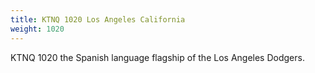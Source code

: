 ```yaml
---
title: KTNQ 1020 Los Angeles California
weight: 1020
---
```

KTNQ 1020 the Spanish language flagship of the Los Angeles Dodgers.
